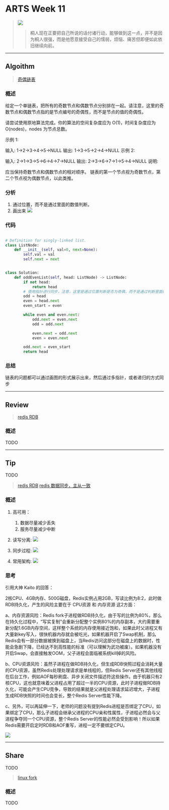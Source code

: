 # ARTS Week 11
>![](http://image.photocnc.com/photocnc/2020-04/15/202004151046469516.Jpeg.w1680.jpg)
>> 桐人现在正要把自己所说的话付诸行动，能够做到这一点，并不是因为桐人很强，而是他愿意接受自己的懦弱，烦恼、痛苦但即便如此依旧继续向前。


***
## Algoithm
> [奇偶链表](https://leetcode-cn.com/problems/odd-even-linked-list)

### 概述
给定一个单链表，把所有的奇数节点和偶数节点分别排在一起。请注意，这里的奇数节点和偶数节点指的是节点编号的奇偶性，而不是节点的值的奇偶性。

请尝试使用原地算法完成。你的算法的空间复杂度应为 O(1)，时间复杂度应为 O(nodes)，nodes 为节点总数。

示例 1:

输入: 1->2->3->4->5->NULL
输出: 1->3->5->2->4->NULL
示例 2:

输入: 2->1->3->5->6->4->7->NULL
输出: 2->3->6->7->1->5->4->NULL
说明:

应当保持奇数节点和偶数节点的相对顺序。
链表的第一个节点视为奇数节点，第二个节点视为偶数节点，以此类推。


### 分析
1. 通过位置，而不是通过里面的数值判断。
2. 画出来
![](https://pic.leetcode-cn.com/00bd1d974b5a2e6d7d4faf0d5baad1c691f4ed8963cb1b7133d1112bad4c5e86-image.png)
### 代码

```python

# Definition for singly-linked list.
class ListNode:
    def __init__(self, val=0, next=None):
        self.val = val
        self.next = next


class Solution:
    def oddEvenList(self, head: ListNode) -> ListNode:
        if not head:
            return head
        # 使用指针进行同步，注意，这里是通过位置判断是否为奇偶，而不是通过判断里面的位置来进行判断。
        odd = head
        even = head.next
        even_start = even

        while even and even.next:
            odd.next = even.next
            odd = odd.next

            even.next = odd.next
            even = even.next

        odd.next = even_start
        return head

```


### 总结
链表的问题都可以通过画图的形式展示出来，然后通过多指针，或者递归的方式同步


***
## Review
> [redis RDB](https://time.geekbang.org/column/article/271839)

### 概述
TODO

***
## Tip
TODO
> [redis RDB](https://time.geekbang.org/column/article/271839)
> [redis 数据同步，主从一致](https://time.geekbang.org/column/article/272852)

### 概述

1. 高可用：
    1. 数据尽量减少丢失
    2. 服务尽量减少中断

2. 读写分离:
![](https://static001.geekbang.org/resource/image/80/2f/809d6707404731f7e493b832aa573a2f.jpg)

3. 同步过程:
![](https://static001.geekbang.org/resource/image/63/a1/63d18fd41efc9635e7e9105ce1c33da1.jpg)

4. 常用架构:
![](https://static001.geekbang.org/resource/image/40/45/403c2ab725dca8d44439f8994959af45.jpg)


### 思考

引用大神 Kaito 的回答：

2核CPU、4GB内存、500G磁盘，Redis实例占用2GB，写读比例为8:2，此时做RDB持久化，产生的风险主要在于 CPU资源 和 内存资源 这2方面：

a、内存资源风险：Redis fork子进程做RDB持久化，由于写的比例为80%，那么在持久化过程中，“写实复制”会重新分配整个实例80%的内存副本，大约需要重新分配1.6GB内存空间，这样整个系统的内存使用接近饱和，如果此时父进程又有大量新key写入，很快机器内存就会被吃光，如果机器开启了Swap机制，那么Redis会有一部分数据被换到磁盘上，当Redis访问这部分在磁盘上的数据时，性能会急剧下降，已经达不到高性能的标准（可以理解为武功被废）。如果机器没有开启Swap，会直接触发OOM，父子进程会面临被系统kill掉的风险。

b、CPU资源风险：虽然子进程在做RDB持久化，但生成RDB快照过程会消耗大量的CPU资源，虽然Redis处理处理请求是单线程的，但Redis Server还有其他线程在后台工作，例如AOF每秒刷盘、异步关闭文件描述符这些操作。由于机器只有2核CPU，这也就意味着父进程占用了超过一半的CPU资源，此时子进程做RDB持久化，可能会产生CPU竞争，导致的结果就是父进程处理请求延迟增大，子进程生成RDB快照的时间也会变长，整个Redis Server性能下降。

c、另外，可以再延伸一下，老师的问题没有提到Redis进程是否绑定了CPU，如果绑定了CPU，那么子进程会继承父进程的CPU亲和性属性，子进程必然会与父进程争夺同一个CPU资源，整个Redis Server的性能必然会受到影响！所以如果Redis需要开启定时RDB和AOF重写，进程一定不要绑定CPU。


![](https://s1.ax1x.com/2020/10/19/0vb2Yn.png)
***
## Share
TODO
>[linux fork](https://zhuanlan.zhihu.com/p/36872365)

### 概述
TODO

